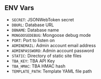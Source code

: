 ## ENV Vars

- `SECRET`: JSONWebToken secret
- `DBURL`: Database URL
- `DBNAME`: Database name
- `MONGOOSEDEBUG`: Mongoose debug mode
- `PORT`: Port to listen on
- `ADMINEMAIL`: Admin account email address
- `ADMINPASSWORD`: Admin account password
- `STATIC`: Directory of static site files
- `TBA_KEY`: TBA API Key
- `TBA_HMAC`: TBA HMAC hash
- `TEMPLATE_PATH`: Template YAML file path
